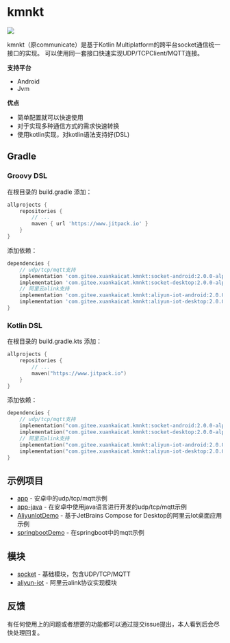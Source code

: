 # kmnkt

[![](https://jitpack.io/v/com.gitee.xuankaicat/kmnkt.svg)](https://jitpack.io/#com.gitee.xuankaicat/kmnkt)

kmnkt（原communicate）是基于Kotlin Multiplatform的跨平台socket通信统一接口的实现。
可以使用同一套接口快速实现UDP/TCPClient/MQTT连接。

**支持平台**
- Android
- Jvm

**优点**
- 简单配置就可以快速使用
- 对于实现多种通信方式的需求快速转换
- 使用kotlin实现，对kotlin语法支持好(DSL)

## Gradle

### Groovy DSL

在根目录的 build.gradle 添加：

```groovy
allprojects {
    repositories {
        // ...
        maven { url 'https://www.jitpack.io' }
    }
}
```

添加依赖：

```groovy
dependencies {
    // udp/tcp/mqtt支持
    implementation 'com.gitee.xuankaicat.kmnkt:socket-android:2.0.0-alpha02'// 适用于Android
    implementation 'com.gitee.xuankaicat.kmnkt:socket-desktop:2.0.0-alpha02'// 适用于Desktop
    // 阿里云alink支持
    implementation 'com.gitee.xuankaicat.kmnkt:aliyun-iot-android:2.0.0-alpha02'// 适用于Android
    implementation 'com.gitee.xuankaicat.kmnkt:aliyun-iot-desktop:2.0.0-alpha02'// 适用于Desktop
}
```

### Kotlin DSL

在根目录的 build.gradle.kts 添加：

```kotlin
allprojects {
    repositories {
        // ...
        maven("https://www.jitpack.io")
    }
}
```

添加依赖：

```kotlin
dependencies {
    // udp/tcp/mqtt支持
    implementation("com.gitee.xuankaicat.kmnkt:socket-android:2.0.0-alpha02")// 适用于Android
    implementation("com.gitee.xuankaicat.kmnkt:socket-desktop:2.0.0-alpha02")// 适用于Desktop
    // 阿里云alink支持
    implementation("com.gitee.xuankaicat.kmnkt:aliyun-iot-android:2.0.0-alpha02")// 适用于Android
    implementation("com.gitee.xuankaicat.kmnkt:aliyun-iot-desktop:2.0.0-alpha02")// 适用于Desktop
}
```

## 示例项目

* [app](examples/app) - 安卓中的udp/tcp/mqtt示例
* [app-java](examples/app-java) - 在安卓中使用java语言进行开发的udp/tcp/mqtt示例
* [AliyunIotDemo](examples/AliyunIotDemo) - 基于JetBrains Compose for Desktop的阿里云Iot桌面应用示例
* [springbootDemo](examples/springbootDemo) - 在springboot中的mqtt示例

## 模块

* [socket](socket) - 基础模块，包含UDP/TCP/MQTT
* [aliyun-iot](aliyun-iot) - 阿里云alink协议实现模块

## 反馈

有任何使用上的问题或者想要的功能都可以通过提交issue提出，本人看到后会尽快处理回复。